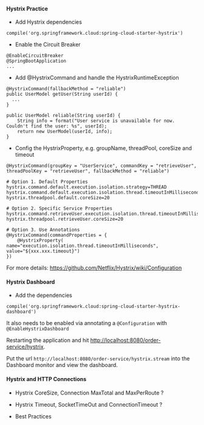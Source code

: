 #### Hystrix Practice

- Add Hystrix dependencies
```
compile('org.springframework.cloud:spring-cloud-starter-hystrix')
```

- Enable the Circuit Breaker
```
@EnableCircuitBreaker
@SpringBootApplication
...
```

- Add @HystrixCommand and handle the HystrixRuntimeException
```
@HystrixCommand(fallbackMethod = "reliable")
public UserModel getUser(String userId) {
  ...
}

public UserModel reliable(String userId) {
    String info = format("User service is unavailable for now. Couldn't find the user: %s", userId);
    return new UserModel(userId, info);
}
```

- Config the HystrixProperty, e.g. groupName, threadPool, coreSize and timeout
```
@HystrixCommand(groupKey = "UserService", commandKey = "retrieveUser", threadPoolKey = "retrieveUser", fallbackMethod = "reliable")

# Option 1. Default Properties
hystrix.command.default.execution.isolation.strategy=THREAD
hystrix.command.default.execution.isolation.thread.timeoutInMilliseconds=3000
hystrix.threadpool.default.coreSize=20

# Option 2. Specific Service Properties 
hystrix.command.retrieveUser.execution.isolation.thread.timeoutInMilliseconds=3000
hystrix.threadpool.retrieveUser.coreSize=20

# Option 3. Use Annotations
@HystrixCommand(commandProperties = { 
    @HystrixProperty( name="execution.isolation.thread.timeoutInMilliseconds", value="${xxx.xxx.timeout}")
})
```

For more details: https://github.com/Netflix/Hystrix/wiki/Configuration

#### Hystrix Dashboard

- Add the dependencies
```
compile('org.springframework.cloud:spring-cloud-starter-hystrix-dashboard')
```

It also needs to be enabled via annotating a `@Configuration` with `@EnableHystrixDashboard`

Restarting the application and hit [http://localhost:8080/order-service/hystrix](http://localhost:8080/order-service/hystrix).

Put the url `http://localhost:8080/order-service/hystrix.stream` into the Dashboard monitor and view the dashboard.

#### Hystrix and HTTP Connections
- Hystrix CoreSize, Connection MaxTotal and MaxPerRoute ?

- Hystrix Timeout, SocketTimeOut and ConnectionTimeout ?

- Best Practices
